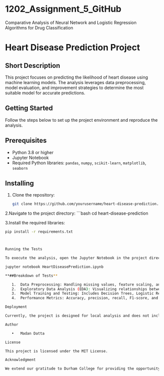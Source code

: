 # 1202_Assignment_5_GitHub
Comparative Analysis of Neural Network and Logistic Regression Algorithms for Drug Classification
# Heart Disease Prediction Project

## Short Description
This project focuses on predicting the likelihood of heart disease using machine learning models. The analysis leverages data preprocessing, model evaluation, and improvement strategies to determine the most suitable model for accurate predictions.

## Getting Started
Follow the steps below to set up the project environment and reproduce the analysis.

## Prerequisites
- Python 3.8 or higher
- Jupyter Notebook
- Required Python libraries: `pandas`, `numpy`, `scikit-learn`, `matplotlib`, `seaborn`

## Installing
1. Clone the repository:
   ```bash
   git clone https://github.com/yourusername/heart-disease-prediction.git


2.Navigate to the project directory:
    ```bash
   cd heart-disease-prediction


3.Install the required libraries:
 ```bash
pip install -r requirements.txt



Running the Tests

To execute the analysis, open the Jupyter Notebook in the project directory:

jupyter notebook HeartDiseasePrediction.ipynb

**##Breakdown of Tests**

	1.	Data Preprocessing: Handling missing values, feature scaling, and encoding.
	2.	Exploratory Data Analysis (EDA): Visualizing relationships between variables.
	3.	Model Training and Testing: Includes Decision Trees, Logistic Regression, KNN, MLP, and SVM.
	4.	Performance Metrics: Accuracy, precision, recall, F1-score, and confusion matrices.

Deployment

Currently, the project is designed for local analysis and does not include a deployment component. Future work includes deploying the model via Flask or Django.

Author

	•	Madan Datta

License

This project is licensed under the MIT License.

Acknowledgment

We extend our gratitude to Durham College for providing the opportunity and resources for this project.

